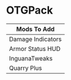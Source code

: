 OTGPack
=======


|Mods To Add       |
|------------------|
|Damage Indicators |
|Armor Status HUD  |
|InguanaTweaks     |
|Quarry Plus       |
